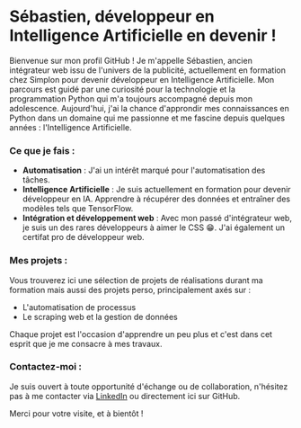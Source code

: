 # Sébastien, développeur en Intelligence Artificielle en devenir !

Bienvenue sur mon profil GitHub ! Je m'appelle Sébastien, ancien intégrateur web issu de l'univers de la publicité, actuellement en formation chez Simplon pour devenir développeur en Intelligence Artificielle. Mon parcours est guidé par une curiosité pour la technologie et la programmation Python qui m'a toujours accompagné depuis mon adolescence. Aujourd'hui, j'ai la chance d'approndir mes connaissances en Python dans un domaine qui me passionne et me fascine depuis quelques années : l'Intelligence Artificielle.

### Ce que je fais :

- **Automatisation** : J'ai un intérêt marqué pour l'automatisation des tâches.
- **Intelligence Artificielle** : Je suis actuellement en formation pour devenir développeur en IA. Apprendre à récupérer des données et entraîner des modèles tels que TensorFlow.
- **Intégration et développement web** : Avec mon passé d'intégrateur web, je suis un des rares développeurs à aimer le CSS 😁. J'ai également un certifat pro de développeur web. 

### Mes projets :

Vous trouverez ici une sélection de projets de réalisations durant ma formation mais aussi des projets perso, principalement axés sur :
- L'automatisation de processus
- Le scraping web et la gestion de données

Chaque projet est l'occasion d'apprendre un peu plus et c'est dans cet esprit que je me consacre à mes travaux.

### Contactez-moi :

Je suis ouvert à toute opportunité d'échange ou de collaboration, n'hésitez pas à me contacter via [LinkedIn](https://www.linkedin.com) ou directement ici sur GitHub.

Merci pour votre visite, et à bientôt !
